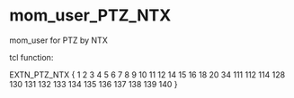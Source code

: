 # mom_user_PTZ_NTX
 mom_user for PTZ by NTX

 tcl function:

 EXTN_PTZ_NTX {
    1
    2
    3
    4
    5
    6
    7
    8
    9
    10
    11
    12
    14
    15
    16
    18
    20
    34
    111
    112
    114
    128
    130
    131
    132
    133
    134
    135
    136
    137
    138
    139
    140
 }
